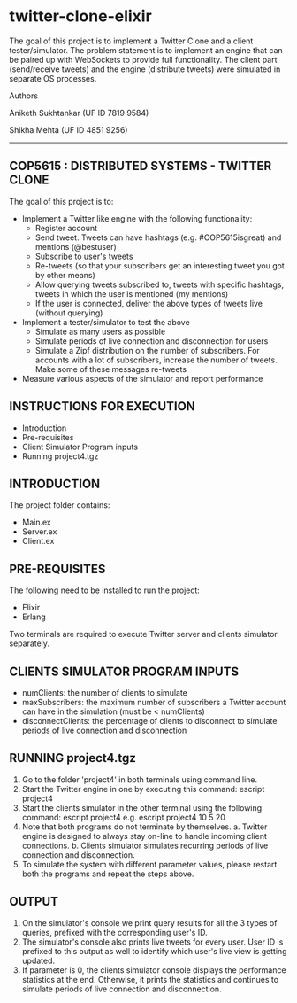 # twitter-clone-elixir
The goal of this project is to implement a Twitter Clone and a client tester/simulator. The problem statement is to implement an engine that can be paired up with WebSockets to provide full functionality. The client part (send/receive tweets) and the engine (distribute tweets) were simulated in separate OS processes.

Authors

Aniketh Sukhtankar (UF ID 7819 9584)

Shikha Mehta (UF ID 4851 9256)

-------------------------------------------------------
 COP5615 : DISTRIBUTED SYSTEMS - TWITTER CLONE 
-------------------------------------------------------
The goal of this project is to:
 - Implement a Twitter like engine with the following functionality:
	* Register account
	* Send tweet. Tweets can have hashtags (e.g. #COP5615isgreat) and mentions (@bestuser)
	* Subscribe to user's tweets
	* Re-tweets (so that your subscribers get an interesting tweet you got by other means)
	* Allow querying tweets subscribed to, tweets with specific hashtags, tweets in which the user is mentioned (my mentions)
	* If the user is connected, deliver the above types of tweets live (without querying)
 - Implement a tester/simulator to test the above
	* Simulate as many users as possible
	* Simulate periods of live connection and disconnection for users
	* Simulate a Zipf distribution on the number of subscribers. For accounts with a lot of subscribers, increase the number of tweets. Make some of these messages re-tweets
 - Measure various aspects of the simulator and report performance 


INSTRUCTIONS FOR EXECUTION 
------------------
 * Introduction
 * Pre-requisites
 * Client Simulator Program inputs
 * Running project4.tgz


INTRODUCTION
------------
The project folder contains:
 - Main.ex
 - Server.ex
 - Client.ex

PRE-REQUISITES
--------------
The following need to be installed to run the project:
 - Elixir
 - Erlang

Two terminals are required to execute Twitter server and clients simulator separately.

CLIENTS SIMULATOR PROGRAM INPUTS
--------------------------------
 - numClients: 		the number of clients to simulate
 - maxSubscribers: 	the maximum number of subscribers a Twitter account can have in the simulation (must be < numClients)
 - disconnectClients: 	the percentage of clients to disconnect to simulate periods of live connection and disconnection

RUNNING project4.tgz
--------------------
1. Go to the folder 'project4' in both terminals using command line. 
2. Start the Twitter engine in one by executing this command: escript project4 
3. Start the clients simulator in the other terminal using the following command: escript project4 <numClients> <maxSubscribers> <disconnectClients>
   e.g. escript project4 10 5 20   
4. Note that both programs do not terminate by themselves. 
   a. Twitter engine is designed to always stay on-line to handle incoming client connections.
   b. Clients simulator simulates recurring periods of live connection and disconnection.
5. To simulate the system with different parameter values, please restart both the programs and repeat the steps above.

OUTPUT
------
1. On the simulator's console we print query results for all the 3 types of queries, prefixed with the corresponding user's ID.
2. The simulator's console also prints live tweets for every user. User ID is prefixed to this output as well to identify which user's live view is getting updated.
3. If <disconnectClients> parameter is 0, the clients simulator console displays the performance statistics at the end. Otherwise, it prints the statistics and continues to simulate periods of live connection and disconnection.
